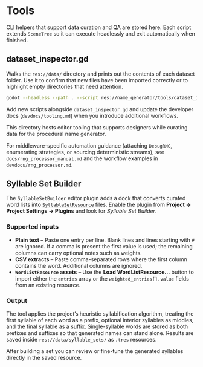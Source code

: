 # Tools


CLI helpers that support data curation and QA are stored here. Each script extends `SceneTree` so it can execute headlessly and exit automatically when finished.

## dataset_inspector.gd

Walks the `res://data/` directory and prints out the contents of each dataset folder. Use it to confirm that new files have been imported correctly or to highlight empty directories that need attention.

```bash
godot --headless --path . --script res://name_generator/tools/dataset_inspector.gd
```

Add new scripts alongside `dataset_inspector.gd` and update the developer docs (`devdocs/tooling.md`) when you introduce additional workflows.

This directory hosts editor tooling that supports designers while curating data for the procedural name generator.

For middleware-specific automation guidance (attaching `DebugRNG`, enumerating strategies, or sourcing deterministic streams), see `docs/rng_processor_manual.md` and the workflow examples in `devdocs/rng_processor.md`.

## Syllable Set Builder

The `SyllableSetBuilder` editor plugin adds a dock that converts curated word lists into [`SyllableSetResource`](../resources/SyllableSetResource.gd) files. Enable the plugin from **Project → Project Settings → Plugins** and look for *Syllable Set Builder*.

### Supported inputs

- **Plain text** – Paste one entry per line. Blank lines and lines starting with `#` are ignored. If a comma is present the first value is used; the remaining columns can carry optional notes such as weights.
- **CSV extracts** – Paste comma-separated rows where the first column contains the word. Additional columns are ignored.
- **`WordListResource` assets** – Use the **Load WordListResource...** button to import either the `entries` array or the `weighted_entries[].value` fields from an existing resource.

### Output

The tool applies the project’s heuristic syllabification algorithm, treating the first syllable of each word as a prefix, optional interior syllables as middles, and the final syllable as a suffix. Single-syllable words are stored as both prefixes and suffixes so that generated names can stand alone. Results are saved inside `res://data/syllable_sets/` as `.tres` resources.

After building a set you can review or fine-tune the generated syllables directly in the saved resource.


